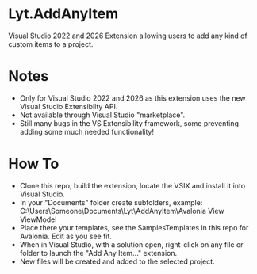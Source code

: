 # Lyt.AddAnyItem
Visual Studio 2022 and 2026 Extension allowing users to add any kind of custom items to a project.

# Notes 
- Only for Visual Studio 2022 and 2026 as this extension uses the new Visual Studio Extensibilty API.
- Not available through Visual Studio "marketplace". 
- Still many bugs in the VS Extensibility framework, some preventing adding some much needed functionality!
   
# How To
- Clone this repo, build the extension, locate the VSIX and install it into Visual Studio.
- In your "Documents" folder create subfolders, example: C:\Users\Someone\Documents\Lyt\AddAnyItem\Avalonia View ViewModel
- Place there your templates, see the SamplesTemplates in this repo for Avalonia. Edit as you see fit.
- When in Visual Studio, with a solution open, right-click on any file or folder to launch the "Add Any Item..." extension.
- New files will be created and added to the selected project.
